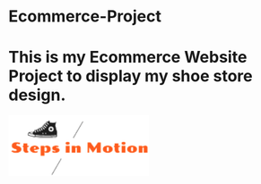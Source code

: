 # Ecommerce-Project
# This is my Ecommerce Website Project to display my shoe store design.
<img src="images1/logo.png" width=250px>
